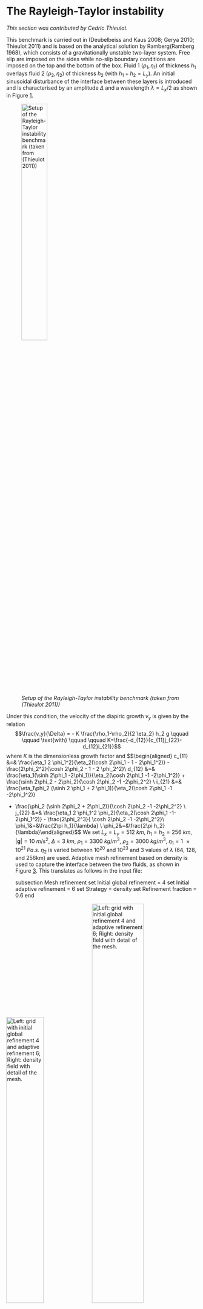 # The Rayleigh-Taylor instability

*This section was contributed by Cedric Thieulot.*

This benchmark is carried out in (Deubelbeiss and Kaus 2008; Gerya 2010;
Thieulot 2011) and is based on the analytical solution by Ramberg(Ramberg
1968), which consists of a gravitationally unstable two-layer system. Free
slip are imposed on the sides while no-slip boundary conditions are imposed on
the top and the bottom of the box. Fluid 1 $(\rho_1,\eta_1)$ of thickness
$h_1$ overlays fluid 2 $(\rho_2,\eta_2)$ of thickness $h_2$ (with
$h_1+h_2=L_y$). An initial sinusoidal disturbance of the interface between
these layers is introduced and is characterised by an amplitude $\Delta$ and a
wavelength $\lambda=L_x/2$ as shown in Figure&nbsp;[1][].

<figure>
<img src="cookbooks/benchmarks/rayleigh_taylor_instability/doc/setup.*" id="fig:RTi_setup" style="width:40.0%" alt="Setup of the Rayleigh-Taylor instability benchmark (taken from (Thieulot 2011))" /><figcaption aria-hidden="true"><em>Setup of the Rayleigh-Taylor instability benchmark (taken from <span class="citation" data-cites="thie11">(Thieulot 2011)</span>)</em></figcaption>
</figure>

Under this condition, the velocity of the diapiric growth $v_y$ is given by
the relation $$\frac{v_y}{\Delta} = - K \frac{\rho_1-\rho_2}{2 \eta_2} h_2 g
\qquad
\qquad
\text{with}
\qquad
\qquad
K=\frac{-d_{12}}{c_{11}j_{22}-d_{12}i_{21}}$$ where $K$ is the dimensionless
growth factor and $$\begin{aligned}
c_{11} &=& \frac{\eta_1 2 \phi_1^2}{\eta_2(\cosh 2\phi_1 - 1 - 2\phi_1^2)} - \frac{2\phi_2^2}{\cosh 2\phi_2 - 1 - 2 \phi_2^2}\\
d_{12} &=& \frac{\eta_1(\sinh 2\phi_1 -2\phi_1)}{\eta_2(\cosh 2\phi_1 -1 -2\phi_1^2)} + \frac{\sinh 2\phi_2 - 2\phi_2}{\cosh 2\phi_2 -1 -2\phi_2^2} \\
i_{21} &=& \frac{\eta_1\phi_2 (\sinh 2 \phi_1 + 2 \phi_1)}{\eta_2(\cosh 2\phi_1 -1 -2\phi_1^2)}
+ \frac{\phi_2 (\sinh 2\phi_2 + 2\phi_2)}{\cosh 2\phi_2 -1 -2\phi_2^2} \\
j_{22} &=& \frac{\eta_1 2 \phi_1^2 \phi_2}{\eta_2(\cosh 2\phi_1 -1-2\phi_1^2)} - \frac{2\phi_2^3}{ \cosh 2\phi_2 -1 -2\phi_2^2}\\
\phi_1&=&\frac{2\pi h_1}{\lambda} \\
\phi_2&=&\frac{2\pi h_2}{\lambda}\end{aligned}$$ We set
$L_x=L_y=\SI{512}{km}$, $h_1=h_2=\SI{256}{km}$,
$|\boldsymbol{g}|=\SI{10}{m/s^2}$, $\Delta=\SI{3}{km}$,
$\rho_1=\SI{3300}{kg/m^3}$, $\rho_2=\SI{3000}{kg/m^3}$,
$\eta_1=\SI{1e21}{Pa.s}$. $\eta_2$ is varied between $10^{20}$ and $10^{23}$
and 3 values of $\lambda$ (64, 128, and 256km) are used. Adaptive mesh
refinement based on density is used to capture the interface between the two
fluids, as shown in Figure&nbsp;[3][]. This translates as follows in the input
file:

    subsection Mesh refinement
      set Initial global refinement = 4
      set Initial adaptive refinement = 6
      set Strategy = density
      set Refinement fraction = 0.6
    end

<img src="cookbooks/benchmarks/rayleigh_taylor_instability/doc/grid.*" title="fig:" id="fig:RTi_grids" style="width:44.0%" alt="Left: grid with initial global refinement 4 and adaptive refinement 6; Right: density field with detail of the mesh." />
<img src="cookbooks/benchmarks/rayleigh_taylor_instability/doc/grid2.*" title="fig:" id="fig:RTi_grids" style="width:52.0%" alt="Left: grid with initial global refinement 4 and adaptive refinement 6; Right: density field with detail of the mesh." />

The maximum vertical velocity is plotted against $\phi_1$ in Figure&nbsp;[4][]
and is found to match analytical results.

<figure>
<img src="cookbooks/benchmarks/rayleigh_taylor_instability/doc/plot.*" id="fig:RTi_vels" style="width:75.0%" alt="Maximum velocity for three values of the \phi_1 parameter." /><figcaption aria-hidden="true"><em>Maximum velocity for three values of the <span class="math inline"><em>&#x3D5;</em><sub>1</sub></span> parameter.</em></figcaption>
</figure>

<div id="refs" class="references csl-bib-body hanging-indent">

<div id="ref-Deu08" class="csl-entry">

Deubelbeiss, Y., and B. J. P. Kaus. 2008. &ldquo;Comparison of Eulerian and
Lagrangian Numerical Techniques for the Stokes Equations in the Presence of
Strongly Varying Viscosity.&rdquo; *Physics of the Earth and Planetary
Interiors* 171: 92&ndash;111.

</div>

<div id="ref-Ger10" class="csl-entry">

Gerya, T. 2010. *Introduction to Numerical Geodynamic Modelling*. Cambridge
University Press.

</div>

<div id="ref-ramb68" class="csl-entry">

Ramberg, Hans. 1968. &ldquo;Instability of Layered Systems in the Field of
Gravity.&rdquo; *Phys. Earth Planet. Interiors* 1: 427&ndash;47.

</div>

<div id="ref-thie11" class="csl-entry">

Thieulot, C. 2011. &ldquo;<span class="nocase">FANTOM: two- and
three-dimensional numerical modelling of creeping flows for the solution of
geological problems</span>.&rdquo;
*Phys.&nbsp;Earth.&nbsp;Planet.&nbsp;Inter.* 188: 47&ndash;68.

</div>

</div>

  [1]: #fig:RTi_setup
  [3]: #fig:RTi_grids
  [4]: #fig:RTi_vels
